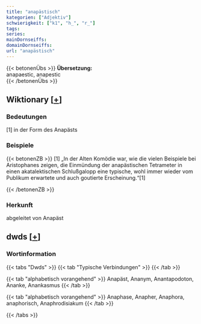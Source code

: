 ```yaml
---
title: "anapästisch"
kategorien: ["Adjektiv"]
schwierigkeit: ["k1", "h_", "r_"]
tags:
series:
mainDornseiffs:
domainDornseiffs:
url: "anapästisch"
---
```


{{< betonenÜbs >}}
**Übersetzung:**  
anapaestic, anapestic  
{{< /betonenÜbs >}}

## Wiktionary [[+](https://de.wiktionary.org/wiki/anapästisch)]

### Bedeutungen
[1] in der Form des Anapästs  

### Beispiele
{{< betonenZB >}}
[1] „In der Alten Komödie war, wie die vielen Beispiele bei Aristophanes zeigen, die Einmündung der anapästischen Tetrameter in einen akatalektischen Schlußgalopp eine typische, wohl immer wieder vom Publikum erwartete und auch goutierte Erscheinung.“[1]  

{{< /betonenZB >}}
### Herkunft
abgeleitet von Anapäst  



## dwds [[+](https://www.dwds.de/wb/anapästisch)]

### Wortinformation
{{< tabs "Dwds" >}}
{{< tab "Typische Verbindungen" >}}
{{< /tab >}}

{{< tab "alphabetisch vorangehend" >}}
Anapäst, Ananym, Anantapodoton, Ananke, Anankasmus
{{< /tab >}}

{{< tab "alphabetisch vorangehend" >}}
Anaphase, Anapher, Anaphora, anaphorisch, Anaphrodisiakum
{{< /tab >}}

{{< /tabs >}}

